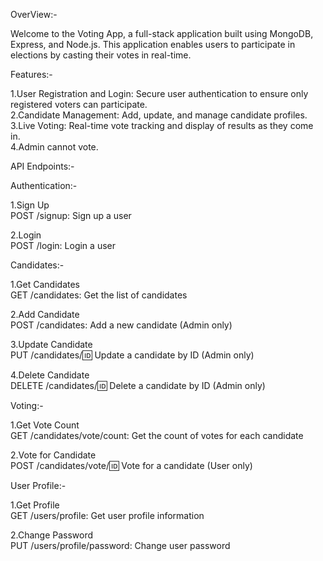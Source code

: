 OverView:-<br />

Welcome to the Voting App, a full-stack application built using MongoDB, Express, and Node.js. This application enables users to participate in elections by casting their votes in real-time.

Features:-<br />

1.User Registration and Login: Secure user authentication to ensure only registered voters can participate.<br />
2.Candidate Management: Add, update, and manage candidate profiles.<br />
3.Live Voting: Real-time vote tracking and display of results as they come in.<br />
4.Admin cannot vote.<br />

API Endpoints:-<br />

Authentication:-<br />

1.Sign Up<br />
POST /signup: Sign up a user<br />

2.Login<br />
POST /login: Login a user<br />

Candidates:-<br />

1.Get Candidates<br />
GET /candidates: Get the list of candidates<br />

2.Add Candidate<br />
POST /candidates: Add a new candidate (Admin only)<br />

3.Update Candidate<br />
PUT /candidates/:id: Update a candidate by ID (Admin only)<br />

4.Delete Candidate<br />
DELETE /candidates/:id: Delete a candidate by ID (Admin only)<br />

Voting:-<br />

1.Get Vote Count<br />
GET /candidates/vote/count: Get the count of votes for each candidate<br />

2.Vote for Candidate<br />
POST /candidates/vote/:id: Vote for a candidate (User only)<br />

User Profile:-<br />

1.Get Profile<br />
GET /users/profile: Get user profile information<br />

2.Change Password<br />
PUT /users/profile/password: Change user password<br />
